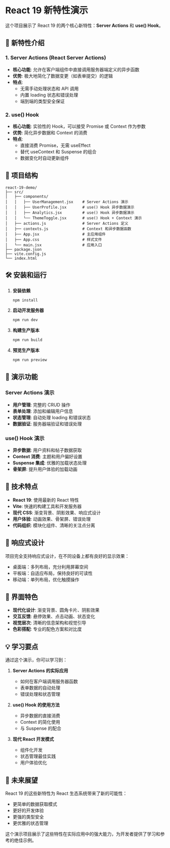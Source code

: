 # React 19 新特性演示

这个项目展示了 React 19 的两个核心新特性：**Server Actions** 和 **use() Hook**。

## 🚀 新特性介绍

### 1. Server Actions (React Server Actions)
- **核心功能**: 允许在客户端组件中直接调用服务器端定义的异步函数
- **优势**: 极大地简化了数据变更（如表单提交）的逻辑
- **特点**: 
  - 无需手动处理状态和 API 调用
  - 内置 loading 状态和错误处理
  - 端到端的类型安全保证

### 2. use() Hook
- **核心功能**: 实验性的 Hook，可以接受 Promise 或 Context 作为参数
- **优势**: 简化异步数据和 Context 的消费
- **特点**:
  - 直接消费 Promise，无需 useEffect
  - 替代 useContext 和 Suspense 的组合
  - 数据变化时自动更新组件

## 📁 项目结构

```
react-19-demo/
├── src/
│   ├── components/
│   │   ├── UserManagement.jsx    # Server Actions 演示
│   │   ├── UserProfile.jsx       # use() Hook 异步数据演示
│   │   ├── Analytics.jsx         # use() Hook 异步数据演示
│   │   └── ThemeToggle.jsx       # use() Hook + Context 演示
│   ├── actions.js                # Server Actions 定义
│   ├── contexts.js               # Context 和异步数据函数
│   ├── App.jsx                   # 主应用组件
│   ├── App.css                   # 样式文件
│   └── main.jsx                  # 应用入口
├── package.json
├── vite.config.js
└── index.html
```

## 🛠️ 安装和运行

1. **安装依赖**
   ```bash
   npm install
   ```

2. **启动开发服务器**
   ```bash
   npm run dev
   ```

3. **构建生产版本**
   ```bash
   npm run build
   ```

4. **预览生产版本**
   ```bash
   npm run preview
   ```

## 🎯 演示功能

### Server Actions 演示
- **用户管理**: 完整的 CRUD 操作
- **表单处理**: 添加和编辑用户信息
- **状态管理**: 自动处理 loading 和错误状态
- **数据验证**: 服务器端验证和错误处理

### use() Hook 演示
- **异步数据**: 用户资料和帖子数据获取
- **Context 消费**: 主题和用户偏好设置
- **Suspense 集成**: 优雅的加载状态处理
- **骨架屏**: 提升用户体验的加载动画

## 🔧 技术特点

- **React 19**: 使用最新的 React 特性
- **Vite**: 快速的构建工具和开发服务器
- **现代 CSS**: 渐变背景、阴影效果、响应式设计
- **用户体验**: 动画效果、骨架屏、错误处理
- **代码组织**: 模块化组件、清晰的关注点分离

## 📱 响应式设计

项目完全支持响应式设计，在不同设备上都有良好的显示效果：
- 桌面端：多列布局，充分利用屏幕空间
- 平板端：自适应布局，保持良好的可读性
- 移动端：单列布局，优化触摸操作

## 🎨 界面特色

- **现代化设计**: 渐变背景、圆角卡片、阴影效果
- **交互反馈**: 悬停效果、点击动画、状态变化
- **视觉层次**: 清晰的信息架构和视觉引导
- **色彩搭配**: 专业的配色方案和对比度

## 💡 学习要点

通过这个演示，你可以学习到：

1. **Server Actions 的实际应用**
   - 如何在客户端调用服务器函数
   - 表单数据的自动处理
   - 错误处理和状态管理

2. **use() Hook 的使用方法**
   - 异步数据的直接消费
   - Context 的简化使用
   - 与 Suspense 的配合

3. **现代 React 开发模式**
   - 组件化开发
   - 状态管理最佳实践
   - 用户体验优化

## 🔮 未来展望

React 19 的这些新特性为 React 生态系统带来了新的可能性：
- 更简单的数据获取模式
- 更好的开发体验
- 更强的类型安全
- 更优雅的状态管理

这个演示项目展示了这些特性在实际应用中的强大能力，为开发者提供了学习和参考的绝佳示例。
